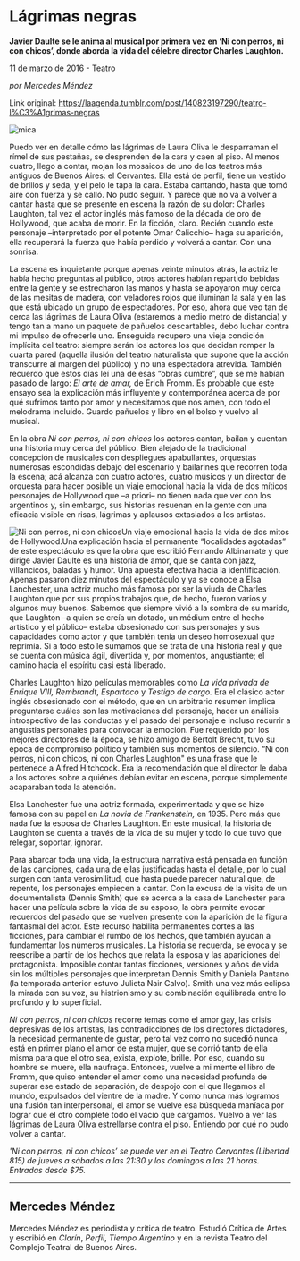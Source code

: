 # Lágrimas negras

**Javier Daulte se le anima al musical por primera vez en ‘Ni con perros, ni con chicos’, donde aborda la vida del célebre director Charles Laughton.**

11 de marzo de 2016 - Teatro

_por Mercedes Méndez_

Link original: https://laagenda.tumblr.com/post/140823197290/teatro-l%C3%A1grimas-negras

![mica](https://64.media.tumblr.com/2b66a1657992adb01643b0aad5e4fd60/tumblr_inline_pk0vadAsO21t6q87u_500.jpg)


Puedo ver en detalle
cómo las lágrimas de Laura Oliva le desparraman el
rímel de sus pestañas, se desprenden de la cara y caen al piso. Al
menos cuatro, llego a contar, mojan los mosaicos de uno de los
teatros más antiguos de Buenos Aires: el Cervantes. Ella está de
perfil, tiene un vestido de brillos y seda, y el pelo
le tapa la cara. Estaba cantando, hasta que tomó aire
con fuerza y se calló. No pudo seguir. Y parece que no va a volver a
cantar hasta que se presente en escena la razón de su dolor: Charles
Laughton, tal vez el actor inglés más famoso de la década de oro
de Hollywood, que acaba de morir. En la ficción, claro. Recién
cuando este personaje –interpretado por el potente Omar Calicchio–
haga su aparición, ella recuperará la fuerza que había perdido y
volverá a cantar. Con una sonrisa. 


La escena es inquietante porque apenas
veinte minutos atrás, la actriz le había hecho preguntas al
público, otros actores habían repartido bebidas entre la gente y se
estrecharon las manos y hasta se apoyaron muy cerca de las mesitas de
madera, con veladores rojos que iluminan la sala y en las que está
ubicado un grupo de espectadores. Por eso, ahora que veo tan de
cerca las lágrimas de Laura Oliva (estaremos a medio metro de
distancia) y tengo tan a mano un paquete de pañuelos descartables,
debo luchar contra mi impulso de ofrecerle uno. Enseguida recupero
una vieja condición implícita del teatro: siempre serán los
actores los que decidan romper la cuarta pared (aquella ilusión del
teatro naturalista que supone que la acción transcurre al margen del
público) y no una espectadora atrevida. También recuerdo que estos
días leí una de esas “obras cumbre”, que se me habían pasado
de largo: *El arte de amar,* de Erich Fromm. Es probable que
este ensayo sea la explicación más influyente y contemporánea
acerca de por qué sufrimos tanto por amor y necesitamos que nos
amen, con todo el melodrama incluido. Guardo pañuelos y libro en el
bolso y vuelvo al musical.

En la obra *Ni con perros, ni con
chicos* los actores cantan, bailan y cuentan una historia muy
cerca del público. Bien alejado de la tradicional concepción de
musicales con despliegues apabullantes, orquestas numerosas
escondidas debajo del escenario y bailarines que recorren toda la
escena; acá alcanza con cuatro actores, cuatro músicos y un
director de orquesta para hacer posible un viaje emocional hacia la
vida de dos míticos personajes de Hollywood que –a priori– no
tienen nada que ver con los argentinos y, sin embargo, sus historias
resuenan en la gente con una eficacia visible en risas, lágrimas y
aplausos extasiados a los artistas.

![Ni con perros, ni con chicos](https://64.media.tumblr.com/2b66a1657992adb01643b0aad5e4fd60/tumblr_inline_pk0vadAsO21t6q87u_500.jpg)Un viaje emocional hacia la vida de dos mitos de Hollywood.Una explicación hacia el permanente
“localidades agotadas” de este espectáculo es que la obra que
escribió Fernando Albinarrate y que dirige Javier Daulte es una
historia de amor, que se canta con jazz, villancicos, baladas y
humor. Una apuesta efectiva hacia la identificación. Apenas pasaron
diez minutos del espectáculo y ya se conoce a Elsa Lanchester, una
actriz mucho más famosa por ser la viuda de Charles Laughton que por
sus propios trabajos que, de hecho, fueron varios y algunos muy
buenos. Sabemos que siempre vivió a la sombra de su marido, que
Laughton –a quien se creía un dotado, un médium entre el hecho
artístico y el público– estaba obsesionado con sus personajes y
sus capacidades como actor y que también tenía un deseo homosexual
que reprimía. Si a todo esto le sumamos que se trata de una historia
real y que se cuenta con música ágil, divertida y, por momentos,
angustiante; el camino hacia el espíritu casi está liberado. 


Charles Laughton hizo películas
memorables como *La vida privada de Enrique VIII, Rembrandt*,
*Espartaco* y *Testigo de cargo.* Era el clásico actor
inglés obsesionado con el método, que en un arbitrario resumen
implica preguntarse cuáles son las motivaciones del personaje, hacer
un análisis introspectivo de las conductas y el pasado del personaje
e incluso recurrir a angustias personales para convocar la emoción.
Fue requerido por los mejores directores de la época, se hizo amigo
de Bertolt Brecht, tuvo su época de compromiso político y también
sus momentos de silencio. “Ni con perros, ni con chicos, ni con
Charles Laughton" es una frase que le pertenece a Alfred Hitchcock.
Era la recomendación que el director le daba a los actores sobre a
quiénes debían evitar en escena, porque simplemente acaparaban toda
la atención.

Elsa Lanchester fue una actriz formada,
experimentada y que se hizo famosa con su papel en *La novia de
Frankenstein,* en 1935. Pero más que nada fue la esposa de
Charles Laughton. En este musical, la historia de Laughton se cuenta
a través de la vida de su mujer y todo lo que tuvo que relegar,
soportar, ignorar. 


Para abarcar toda una vida, la
estructura narrativa está pensada en función de las canciones, cada
una de ellas justificadas hasta el detalle, por lo cual surgen con
tanta verosimilitud, que hasta puede parecer natural que, de repente,
los personajes empiecen a cantar. Con la excusa de la visita de un
documentalista (Dennis Smith) que se acerca a la casa de Lanchester
para hacer una película sobre la vida de su esposo, la obra permite
evocar recuerdos del pasado que se vuelven presente con la aparición
de la figura fantasmal del actor. Este recurso habilita
permanentes cortes a las ficciones, para cambiar el rumbo de los
hechos, que también ayudan a fundamentar los números musicales. La
historia se recuerda, se evoca y se reescribe a partir de los hechos
que relata la esposa y las apariciones del protagonista. Imposible
contar tantas ficciones, versiones y años de vida sin los múltiples
personajes que interpretan Dennis Smith y Daniela Pantano (la
temporada anterior estuvo Julieta Nair Calvo). Smith una vez más
eclipsa la mirada con su voz, su histrionismo y su combinación
equilibrada entre lo profundo y lo superficial.

*Ni con perros, ni con chicos* recorre
temas como el amor gay, las crisis depresivas de los artistas, las
contradicciones de los directores dictadores, la necesidad permanente
de gustar, pero tal vez como no sucedió nunca está en primer plano
el amor de esta mujer, que se corrió tanto de ella misma para que el
otro sea, exista, explote, brille. Por eso, cuando su hombre se
muere, ella naufraga. Entonces, vuelve a mi mente el libro de Fromm,
que quiso entender el amor como una necesidad profunda de superar ese
estado de separación, de despojo con el que llegamos al mundo,
expulsados del vientre de la madre. Y como nunca más logramos una
fusión tan interpersonal, el amor se vuelve esa búsqueda maníaca
por lograr que el otro complete todo el vacío que cargamos. Vuelvo a
ver las lágrimas de Laura Oliva estrellarse contra el piso. Entiendo
por qué no pudo volver a cantar. 


*'Ni con perros, ni con chicos’ se puede ver en el Teatro Cervantes (Libertad 815) de jueves a sábados a las 21:30 y los domingos a las 21 horas. Entradas desde $75.*  




---

 Mercedes Méndez
----------------

 Mercedes Méndez es periodista y crítica de teatro. Estudió Crítica de Artes y escribió en *Clarín*, *Perfil*, *Tiempo Argentino* y en la revista Teatro del Complejo Teatral de Buenos Aires.

